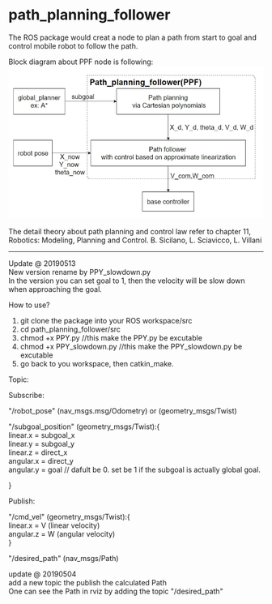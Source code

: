 # path_planning_follower

The ROS package would creat a node to plan a path from start to goal and control mobile robot to follow the path.

Block diagram about PPF node is following:
![image](image/PPF_blockdiagram.jpg)


The detail theory about path planning and control law refer to chapter 11, Robotics: Modeling, Planning and Control. B. Sicilano, L. Sciavicco, L. Villani

-------------------------------------------
Update @ 20190513  
New version rename by PPY_slowdown.py   
In the version you can set goal to 1, then the velocity will be slow down when approaching the goal.




How to use?

1.  git clone the package into your ROS workspace/src  
2.  cd path_planning_follower/src  
3.  chmod +x PPY.py   //this make the PPY.py be excutable  
4.  chmod +x PPY_slowdown.py   //this make the PPY_slowdown.py be excutable  
5.  go back to you workspace, then catkin_make.

Topic:

Subscribe:

"/robot_pose" (nav_msgs.msg/Odometry) or (geometry_msgs/Twist)

"/subgoal_position" (geometry_msgs/Twist):{  
  linear.x = subgoal_x  
  linear.y = subgoal_y  
  linear.z = direct_x  
  angular.x = direct_y   
  angular.y = goal  // dafult be 0. set be 1 if the subgoal is actually global goal.
  
}

Publish:

"/cmd_vel" (geometry_msgs/Twist):{  
linear.x = V (linear velocity)   
angular.z = W (angular velocity)  
}

"/desired_path" (nav_msgs/Path)

update @ 20190504   
add a new topic the publish the calculated Path  
One can see the Path in rviz by adding the topic "/desired_path"  
